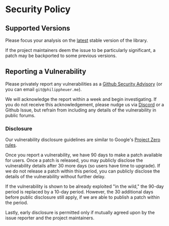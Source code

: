# Security Policy

## Supported Versions

Please focus your analysis on the [latest](https://github.com/twitch4j/twitch4j/releases/latest) stable version of the library.

If the project maintainers deem the issue to be particularly significant, a patch may be backported to some previous versions.


## Reporting a Vulnerability

Please privately report any vulnerabilities as a [Github Security Advisory](https://github.com/twitch4j/twitch4j/security/advisories/new) (or you can email `git@philippheuer.me`).

We will acknowledge the report within a week and begin investigating.
If you do not receive this acknowledgement, please nudge us via [Discord](https://discord.gg/FQ5vgW3) or a Github Issue,
but refrain from including any details of the vulnerability in public forums.

### Disclosure

Our vulnerability disclosure guidelines are similar to Google's [Project Zero rules](https://googleprojectzero.blogspot.com/p/vulnerability-disclosure-policy.html).

Once you report a vulnerability, we have 90 days to make a patch available for users.
Once a patch is released, you may publicly disclose the vulnerability details after 30 more days (so users have time to upgrade).
If we do not release a patch within this period, you can publicly disclose the details of the vulnerability without further delay.

If the vulnerability is shown to be already exploited "in the wild," the 90-day period is replaced by a 10-day period.
However, the 30 additional days before public disclosure still apply, if we are able to publish a patch within the period.

Lastly, early disclosure is permitted only if mutually agreed upon by the issue reporter and the project maintainers.
